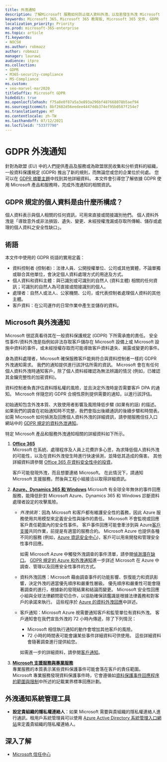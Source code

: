 ```yaml
---
title: 外洩通知
description: 了解Microsoft 服務如何防止個人資料外洩，以及若發生外洩 Microsoft 會如何回應和通知您。
keywords: Microsoft 365、Microsoft 365 教育版, Microsoft 365 文件, GDPR
localization_priority: Priority
ms.prod: microsoft-365-enterprise
ms.topic: article
f1.keywords:
- NOCSH
ms.author: robmazz
author: robmazz
manager: laurawi
audience: itpro
ms.collection:
- GDPR
- M365-security-compliance
- MS-Compliance
ms.custom:
- seo-marvel-mar2020
titleSuffix: Microsoft GDPR
hideEdit: true
ms.openlocfilehash: f75a8e0f87a5a3e893a296bf487668078b5aef94
ms.sourcegitcommit: 8bf2602d56eedee4447ddb374ef95b0587f254e7
ms.translationtype: HT
ms.contentlocale: zh-TW
ms.lasthandoff: 07/12/2021
ms.locfileid: "53377790"
---
```

# <a name="gdpr-breach-notification"></a>GDPR 外洩通知

針對為歐盟 (EU) 中的人們提供產品及服務或為歐盟居民收集和分析資料的組織，一般資料保護規定 (GDPR) 推出了新的規則，而無論您或您的企業位於何處。 您可以在 [GDPR 摘要主題](gdpr.md)中找到其他詳細資料。 本文件會引導您了解依據 GDPR 使用 Microsoft 產品和服務時，完成外洩通知的相關資訊。

## <a name="what-constitute-a-breach-of-personal-data-under-the-gdpr"></a>GDPR 規定的個人資料是由什麼所構成？

個人資料表示與個人相關的任何資訊，可用來直接或間接識別他們。 個人資料外洩是「導致意外或非法損毀、遺失、變更、未經授權洩漏或存取所傳輸、儲存或處理的個人資料之安全性缺口」。

## <a name="terminology"></a>術語

本文件中使用的 GDPR 術語的實用定義：

- 資料控制者 (控制者)：法律人員、公開授權單位、公司或其他實體，不論單獨或聯合其他單位，會決定個人資料處理方式的用途及方式。  
- 個人資料和資料主體：與已識別或可識別的自然人 (資料主體) 相關的任何資訊；可識別的自然人為可直接或間接識別的個人。  
- 處理者：自然人或法人、公家機關、公司，或代表控制者處理個人資料的其他主體。  
- 客戶資料：在公司運作的日常作業中產生並儲存的資料。

## <a name="microsoft-and-breach-notification"></a>Microsoft 與外洩通知

Microsoft 很認真看待其在一般資料保護規定 (GDPR) 下所需承擔的責任。 安全性事件/資料外洩是指例如非法存取客戶儲存在 Microsoft 設備上或 Microsoft 設施中資料的事件，或未經授權存取而可能導致客戶資料遺失、揭露或變更的事件。

身為資料處理者，Microsoft 確保服務客戶能夠符合與資料控制者一樣的 GDPR 外洩通知需求。 我們的通知提供進行該評估所需的資訊。 Microsoft 會在有任何個人資料外洩時通知客戶，除了個人資料經確認為無法辨識的情況 (例如，已確認其金鑰完整性的加密資料)。

資料控制者負責評估資料隱私權的風險，並且決定外洩時是否需要客戶 DPA 的通知。 Microsoft 伴隨您的 GDPR 合規性原則提供需要的通知，以進行該評估。

初始通知包含外洩本質、大致使用者影響及風險降低步驟 (如果有的話) 的描述。 如果我們的調查在初始通知時不完整，我們會指出後續通訊的後續步驟和時間表。 如需 Microsoft 如何偵測及回應個人資料外洩的詳細資訊，請參閱服務信任入口網站中的 [GDPR 規定的資料外泄通知](https://servicetrust.microsoft.com/ViewPage/GDPRBreach)。

特定 Microsoft 產品和服務外洩通知相關的詳細資料如下所示。
  
1. **[Office 365](gdpr-breach-Office365.md)**  
    Microsoft 在系統、處理程序及人員上花費許多心思，為求降低個人資料外洩的可能性，以及在資料外洩發生時進行快速偵測，並降低其造成的傷害。 其他詳細資料請參閱 [Office 365 在資料安全性中的投資](/microsoft-365/compliance/gdpr-breach-office365#office-365-investments-in-data-security)。

    客戶可能發現外洩，而且想要連絡 Microsoft。 在此情況下，請通知 Microsoft 支援服務，然後與工程小組接洽以取得詳細資訊。

2. **[Azure、Dynamics 365 和 Windows](gdpr-breach-azure-dynamics-windows.md)** Microsoft 有全球全年無休的事件回應服務，能降低針對 Microsoft Azure、Dynamics 365 和 Windows 診斷資料處理者設定的攻擊風險。

    - *外洩偵測*：因為 Microsoft 和客戶都有維護安全性的義務，因此 Azure 服務使用共用模型來定義安全性與操作的責任。 Microsoft 不會監視或回應客戶責任範圍內的安全性事件。 客戶事件回應可能會牽涉到與 Azure[客戶支援](https://azure.microsoft.com/support/options/)共同作業，前提是有適當的服務合約。 Microsoft Azure 也提供各種不同的服務 (例如，[Azure 資訊安全中心](https://azure.microsoft.com/services/security-center/))，客戶可以用來開發和管理安全性事件回應。

        如需 Microsoft Azure 中觸發外洩調查的事件清單，請參閱[偵測潛在缺口](/microsoft-365/compliance/gdpr-breach-azure-dynamics#detection-of-potential-breaches)。 [GDPR 規定的 Azure 和外洩通知](gdpr-breach-azure-dynamics-windows.md)進一步詳述 Microsoft 在 Azure 中調查、管理以及回應安全性事件的方式。

    - 資料外洩回應：Microsoft 藉由調查事件的功能影響、恢復能力和資訊影響，決定外洩的適當優先順序和嚴重性層級。 優先順序和嚴重性可能會隨著調查的進行，根據新的發現結果和結論而變更。
    Microsoft 安全性回應小組與全球法律顧問密切合作，以協助確保該鑑識是根據法律義務和對客戶的承諾來執行。 這些程序於 [Azure 的資料外洩回應](/microsoft-365/compliance/gdpr-breach-azure-dynamics#azures-data-breach-response)中詳述。

    - 客戶通知：Microsoft Azure 視需要通知客戶和監管單位有資料外洩。 客戶通知會在我們宣告外洩的 72 小時內傳遞，除了下列情況：

        - Microsoft 相信執行通知的動作會增加其他客戶的風險。
        - 72 小時的時間表可能會讓某些事件詳細資料可供使用。 這些詳細資料會隨著調查進行提供給您。

        如需進一步的詳細資料，請參閱[客戶通知](/microsoft-365/compliance/gdpr-breach-azure-dynamics#customer-notification)。

3. **[Microsoft 支援服務與專業服務](gdpr-breach-Microsoft-Support-Professional-Services.md)**  
    專業服務的本質表示某些資料保護事件可能會落在客戶的責任範圍。 Microsoft 專業服務發現資料保護事件時，它會遵循如[資料保護事件回應程序的範圍與限制](/microsoft-365/compliance/gdpr-breach-microsoft-support-professional-services#scope--limits-of-data-protection-incident-response-process)中所述的記載業界標準回應計劃。

## <a name="breach-notification-admin-tools"></a>外洩通知系統管理工具

- **設定貴組織的隱私權連絡人**：如果 Microsoft 需要與貴組織的隱私權連絡人進行通訊，租用戶系統管理員可以使用 [Azure Active Directory 系統管理入口網站](https://go.microsoft.com/fwlink/p/?linkid=2052736)來定義貴組織的隱私權連絡人。

## <a name="learn-more"></a>深入了解

- [Microsoft 信任中心](https://www.microsoft.com/trust-center/privacy/gdpr-overview)
